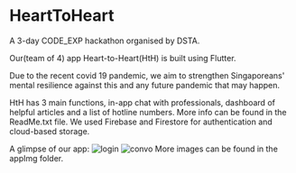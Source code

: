 # HeartToHeart
A 3-day CODE_EXP hackathon organised by DSTA.

Our(team of 4) app Heart-to-Heart(HtH) is built using Flutter.

Due to the recent covid 19 pandemic, we aim to strengthen Singaporeans' mental resilience against this and any future pandemic that may happen.

HtH has 3 main functions, in-app chat with professionals, dashboard of helpful articles and a list of hotline numbers. More info can be found in the ReadMe.txt file.
We used Firebase and Firestore for authentication and cloud-based storage.

A glimpse of our app:
![login](https://user-images.githubusercontent.com/59783150/83945820-ce8d6380-a83f-11ea-9cf7-e1970f1b7830.jpg)
![convo](https://user-images.githubusercontent.com/59783150/83945823-d220ea80-a83f-11ea-85f0-4e38996670d5.jpg)
More images can be found in the appImg folder.

